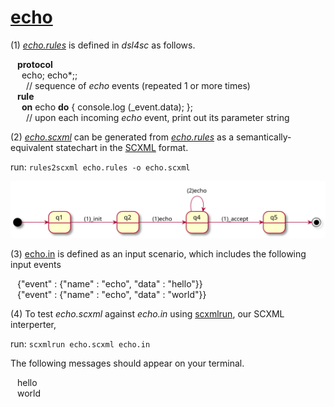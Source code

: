 # [echo](echo.rules)

(1) [*echo.rules*](echo.rules) is defined in *dsl4sc* as follows.

&ensp; **protocol**  
&ensp;&ensp; echo; echo\*;;  
&ensp;&ensp;&ensp; // sequence of *echo* events (repeated 1 or more times)  
&ensp; **rule**  
&ensp;&ensp; **on** echo **do** { console.log (_event.data); };  
&ensp;&ensp;&ensp; // upon each incoming *echo* event, print out its parameter string

(2) [*echo.scxml*](echo.scxml) can be generated
from [*echo.rules*](echo.rules) as a semantically-equivalent
statechart in the [SCXML](https://www.w3.org/TR/scxml/) format.

run: `rules2scxml echo.rules -o echo.scxml`

![statechart](echo.svg)

(3) [echo.in](echo.in) is defined as an input scenario,
which includes the following input events

&ensp; {"event" : {"name" : "echo", "data" : "hello"}}  
&ensp; {"event" : {"name" : "echo", "data" : "world"}}

(4) To test *echo.scxml* against *echo.in*
using [scxmlrun](https://github.com/ldltools/scxmlrun), our SCXML interperter,

run: `scxmlrun echo.scxml echo.in`

The following messages should appear on your terminal.

&ensp; hello  
&ensp; world  
